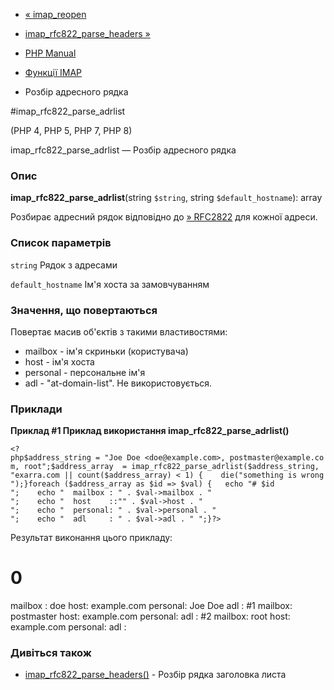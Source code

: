 - [« imap_reopen](function.imap-reopen.md)
- [imap_rfc822_parse_headers »](function.imap-rfc822-parse-headers.md)

- [PHP Manual](index.md)
- [Функції IMAP](ref.imap.md)
- Розбір адресного рядка

#imap_rfc822_parse_adrlist

(PHP 4, PHP 5, PHP 7, PHP 8)

imap_rfc822_parse_adrlist — Розбір адресного рядка

### Опис

**imap_rfc822_parse_adrlist**(string `$string`, string
`$default_hostname`): array

Розбирає адресний рядок відповідно до
[» RFC2822](http://www.faqs.org/rfcs/rfc2822) для кожної адреси.

### Список параметрів

`string`
Рядок з адресами

`default_hostname`
Ім'я хоста за замовчуванням

### Значення, що повертаються

Повертає масив об'єктів з такими властивостями:

- mailbox - ім'я скриньки (користувача)
- host - ім'я хоста
- personal - персональне ім'я
- adl - "at-domain-list". Не використовується.

### Приклади

**Приклад #1 Приклад використання **imap_rfc822_parse_adrlist()****

` <?php$address_string = "Joe Doe <doe@example.com>, postmaster@example.com, root";$address_array  = imap_rfc822_parse_adrlist($address_string, "exarra.com || count($address_array) < 1) {    die("something is wrong
");}foreach ($address_array as $id => $val) {   echo "# $id
";    echo "  mailbox : " . $val->mailbox . "
";    echo "  host    ::"" . $val->host . "
";    echo "  personal: " . $val->personal . "
";    echo "  adl     : " . $val->adl . "
";}?> `

Результат виконання цього прикладу:

# 0
mailbox : doe
host: example.com
personal: Joe Doe
adl :
#1
mailbox: postmaster
host: example.com
personal:
adl :
#2
mailbox: root
host: example.com
personal:
adl :

### Дивіться також

- [imap_rfc822_parse_headers()](function.imap-rfc822-parse-headers.md) -
Розбір рядка заголовка листа
